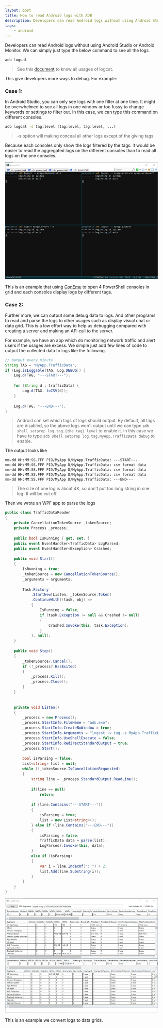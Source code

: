 ```yaml
---
layout: post
title: How to read Android logs with ADB
description: Developers can read Android logs without using Android Studio or Android Monitor which give developers more ways to debug.
tags: 
    - android
---
```


Developers can read Android logs without using Android Studio or Android Monitor. We can simply just type the below command to see all the logs. 

``` bash
adb logcat
```

> See this [document](https://developer.android.com/studio/command-line/logcat.html) to know all usages of logcat.


This give developers more ways to debug. For example:

### Case 1: 
In Android Studio, you can only see logs with one filter at one time. It might be overwhelmed to see all logs in one window or too fussy to change keywords or settings to filter out. In this case, we can type this command on different consoles.

``` bash
adb logcat -s tag:level [tag:level, tag:level, ...]
```

> -s option will making conceal all other logs except of the giving tags 

Because each consoles only show the logs filtered by the tags. It would be easier to read the aggregated logs on the different consoles than to read all logs on the one consoles.

![Case 1](/assets/images/2017-10-11-logcat-1.png)

This is an example that using [ConEmu](https://conemu.github.io/) to open 4 PowerShell consoles in grid and each consoles display logs by different tags.

### Case 2:
Further more, we can output some debug data to logs. And other programs to read and parse the logs to other usages such as display visual chat or data grid. This is a low effort way to help us debugging compared with creating a server and making an API call to the server.

For example, we have an app which do monitoring network traffic and alert users if the usages are excess. We simple just add few lines of code to output the collected data to logs like the following.

``` java
// output every minute
String TAG = "MyApp.TrafficData";
if (Log.isLoggable(TAG, Log.DEBUG)) {
    Log.d(TAG, "---START---");

    for (String d : trafficData) {
        Log.d(TAG, toCSV(d));
    }

    Log.d(TAG, "---END---");
}
```

> Android can set which tags of logs should output. By default, all tags are disabled, so the above logs won't output until we can type `adb shell setprop log.tag.{the tag} level` to enable it. In this case we have to type `adb shell setprop log.tag.MyApp.TrafficData debug` to enable.

The output looks like

```
mm-dd HH:MM:SS.FFF PID/MyApp D/MyApp.TrafficData: ---START---
mm-dd HH:MM:SS.FFF PID/MyApp D/MyApp.TrafficData: csv format data
mm-dd HH:MM:SS.FFF PID/MyApp D/MyApp.TrafficData: csv format data
mm-dd HH:MM:SS.FFF PID/MyApp D/MyApp.TrafficData: csv format data
mm-dd HH:MM:SS.FFF PID/MyApp D/MyApp.TrafficData: ---END---
```

> The size of one log is about 4K, so don't put too long string in one log. It will be cut off.

Then we wrote an WPF app to parse the logs

``` cs
public class TrafficDataReader
{
    private CancellationTokenSource _tokenSource;
    private Process _process;

    public bool IsRunning { get; set; }
    public event EventHandler<TrafficData> LogParsed;
    public event EventHandler<Exception> Crashed;

    public void Start()
    {
        IsRunning = true;
        _tokenSource = new CancellationTokenSource();
        _arguments = arguments;

        Task.Factory
            .StartNew(Listen, _tokenSource.Token)
            .ContinueWith((task, obj) =>
            {
                IsRunning = false;
                if (task.Exception != null && Crashed != null)
                {
                    Crashed.Invoke(this, task.Exception);
                }
            }, null);
    }

    public void Stop()
    {
        _tokenSource?.Cancel();
        if (!_process?.HasExited)
        {
            _process.Kill();
            _process.Close();
        }
    }


    private void Listen()
    {
        _process = new Process();
        _process.StartInfo.FileName = "adb.exe";
        _process.StartInfo.CreateNoWindow = true;
        _process.StartInfo.Arguments = "logcat -v tag -s MyApp.TrafficData";
        _process.StartInfo.UseShellExecute = false;
        _process.StartInfo.RedirectStandardOutput = true;
        _process.Start();

        bool isParsing = false;
        List<string> list = null;
        while (!_tokenSource.IsCancellationRequested)
        {
            string line = _process.StandardOutput.ReadLine();

            if(line == null)
                return;
            
            if (line.Contains("---START---"))
            {   
                isParsing = true;
                list = new List<string>();
            } else if (line.Contains("---END---"))
            {
                isParsing = false;
                TrafficData data = parse(list);
                LogParsed?.Invoke(this, data);
            }
            else if (isParsing)
            {
                var i = line.IndexOf(": ") + 2;
                list.Add(line.Substring(i));
            }
        }
    }
}
```

![Case 2](/assets/images/2017-10-11-logcat-2.png)

This is an example we convert logs to data grids.


